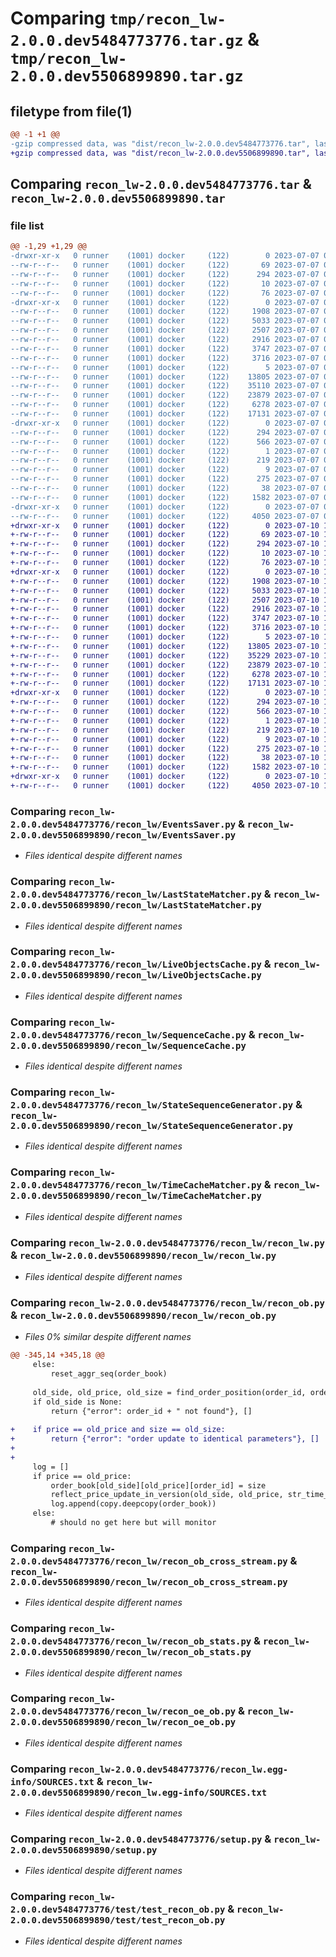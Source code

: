 # Comparing `tmp/recon_lw-2.0.0.dev5484773776.tar.gz` & `tmp/recon_lw-2.0.0.dev5506899890.tar.gz`

## filetype from file(1)

```diff
@@ -1 +1 @@
-gzip compressed data, was "dist/recon_lw-2.0.0.dev5484773776.tar", last modified: Fri Jul  7 09:13:35 2023, max compression
+gzip compressed data, was "dist/recon_lw-2.0.0.dev5506899890.tar", last modified: Mon Jul 10 10:20:32 2023, max compression
```

## Comparing `recon_lw-2.0.0.dev5484773776.tar` & `recon_lw-2.0.0.dev5506899890.tar`

### file list

```diff
@@ -1,29 +1,29 @@
-drwxr-xr-x   0 runner    (1001) docker     (122)        0 2023-07-07 09:13:35.000000 recon_lw-2.0.0.dev5484773776/
--rw-r--r--   0 runner    (1001) docker     (122)       69 2023-07-07 09:12:43.000000 recon_lw-2.0.0.dev5484773776/MANIFEST.in
--rw-r--r--   0 runner    (1001) docker     (122)      294 2023-07-07 09:13:35.000000 recon_lw-2.0.0.dev5484773776/PKG-INFO
--rw-r--r--   0 runner    (1001) docker     (122)       10 2023-07-07 09:12:43.000000 recon_lw-2.0.0.dev5484773776/README.md
--rw-r--r--   0 runner    (1001) docker     (122)       76 2023-07-07 09:13:09.000000 recon_lw-2.0.0.dev5484773776/package_info.json
-drwxr-xr-x   0 runner    (1001) docker     (122)        0 2023-07-07 09:13:35.000000 recon_lw-2.0.0.dev5484773776/recon_lw/
--rw-r--r--   0 runner    (1001) docker     (122)     1908 2023-07-07 09:12:43.000000 recon_lw-2.0.0.dev5484773776/recon_lw/EventsSaver.py
--rw-r--r--   0 runner    (1001) docker     (122)     5033 2023-07-07 09:12:43.000000 recon_lw-2.0.0.dev5484773776/recon_lw/LastStateMatcher.py
--rw-r--r--   0 runner    (1001) docker     (122)     2507 2023-07-07 09:12:43.000000 recon_lw-2.0.0.dev5484773776/recon_lw/LiveObjectsCache.py
--rw-r--r--   0 runner    (1001) docker     (122)     2916 2023-07-07 09:12:43.000000 recon_lw-2.0.0.dev5484773776/recon_lw/SequenceCache.py
--rw-r--r--   0 runner    (1001) docker     (122)     3747 2023-07-07 09:12:43.000000 recon_lw-2.0.0.dev5484773776/recon_lw/StateSequenceGenerator.py
--rw-r--r--   0 runner    (1001) docker     (122)     3716 2023-07-07 09:12:43.000000 recon_lw-2.0.0.dev5484773776/recon_lw/TimeCacheMatcher.py
--rw-r--r--   0 runner    (1001) docker     (122)        5 2023-07-07 09:12:43.000000 recon_lw-2.0.0.dev5484773776/recon_lw/__init__.py
--rw-r--r--   0 runner    (1001) docker     (122)    13805 2023-07-07 09:12:43.000000 recon_lw-2.0.0.dev5484773776/recon_lw/recon_lw.py
--rw-r--r--   0 runner    (1001) docker     (122)    35110 2023-07-07 09:12:43.000000 recon_lw-2.0.0.dev5484773776/recon_lw/recon_ob.py
--rw-r--r--   0 runner    (1001) docker     (122)    23879 2023-07-07 09:12:43.000000 recon_lw-2.0.0.dev5484773776/recon_lw/recon_ob_cross_stream.py
--rw-r--r--   0 runner    (1001) docker     (122)     6278 2023-07-07 09:12:43.000000 recon_lw-2.0.0.dev5484773776/recon_lw/recon_ob_stats.py
--rw-r--r--   0 runner    (1001) docker     (122)    17131 2023-07-07 09:12:43.000000 recon_lw-2.0.0.dev5484773776/recon_lw/recon_oe_ob.py
-drwxr-xr-x   0 runner    (1001) docker     (122)        0 2023-07-07 09:13:35.000000 recon_lw-2.0.0.dev5484773776/recon_lw.egg-info/
--rw-r--r--   0 runner    (1001) docker     (122)      294 2023-07-07 09:13:35.000000 recon_lw-2.0.0.dev5484773776/recon_lw.egg-info/PKG-INFO
--rw-r--r--   0 runner    (1001) docker     (122)      566 2023-07-07 09:13:35.000000 recon_lw-2.0.0.dev5484773776/recon_lw.egg-info/SOURCES.txt
--rw-r--r--   0 runner    (1001) docker     (122)        1 2023-07-07 09:13:35.000000 recon_lw-2.0.0.dev5484773776/recon_lw.egg-info/dependency_links.txt
--rw-r--r--   0 runner    (1001) docker     (122)      219 2023-07-07 09:13:35.000000 recon_lw-2.0.0.dev5484773776/recon_lw.egg-info/requires.txt
--rw-r--r--   0 runner    (1001) docker     (122)        9 2023-07-07 09:13:35.000000 recon_lw-2.0.0.dev5484773776/recon_lw.egg-info/top_level.txt
--rw-r--r--   0 runner    (1001) docker     (122)      275 2023-07-07 09:12:43.000000 recon_lw-2.0.0.dev5484773776/requirements.txt
--rw-r--r--   0 runner    (1001) docker     (122)       38 2023-07-07 09:13:35.000000 recon_lw-2.0.0.dev5484773776/setup.cfg
--rw-r--r--   0 runner    (1001) docker     (122)     1582 2023-07-07 09:12:43.000000 recon_lw-2.0.0.dev5484773776/setup.py
-drwxr-xr-x   0 runner    (1001) docker     (122)        0 2023-07-07 09:13:35.000000 recon_lw-2.0.0.dev5484773776/test/
--rw-r--r--   0 runner    (1001) docker     (122)     4050 2023-07-07 09:12:43.000000 recon_lw-2.0.0.dev5484773776/test/test_recon_ob.py
+drwxr-xr-x   0 runner    (1001) docker     (122)        0 2023-07-10 10:20:32.000000 recon_lw-2.0.0.dev5506899890/
+-rw-r--r--   0 runner    (1001) docker     (122)       69 2023-07-10 10:19:51.000000 recon_lw-2.0.0.dev5506899890/MANIFEST.in
+-rw-r--r--   0 runner    (1001) docker     (122)      294 2023-07-10 10:20:32.000000 recon_lw-2.0.0.dev5506899890/PKG-INFO
+-rw-r--r--   0 runner    (1001) docker     (122)       10 2023-07-10 10:19:51.000000 recon_lw-2.0.0.dev5506899890/README.md
+-rw-r--r--   0 runner    (1001) docker     (122)       76 2023-07-10 10:20:14.000000 recon_lw-2.0.0.dev5506899890/package_info.json
+drwxr-xr-x   0 runner    (1001) docker     (122)        0 2023-07-10 10:20:32.000000 recon_lw-2.0.0.dev5506899890/recon_lw/
+-rw-r--r--   0 runner    (1001) docker     (122)     1908 2023-07-10 10:19:51.000000 recon_lw-2.0.0.dev5506899890/recon_lw/EventsSaver.py
+-rw-r--r--   0 runner    (1001) docker     (122)     5033 2023-07-10 10:19:51.000000 recon_lw-2.0.0.dev5506899890/recon_lw/LastStateMatcher.py
+-rw-r--r--   0 runner    (1001) docker     (122)     2507 2023-07-10 10:19:51.000000 recon_lw-2.0.0.dev5506899890/recon_lw/LiveObjectsCache.py
+-rw-r--r--   0 runner    (1001) docker     (122)     2916 2023-07-10 10:19:51.000000 recon_lw-2.0.0.dev5506899890/recon_lw/SequenceCache.py
+-rw-r--r--   0 runner    (1001) docker     (122)     3747 2023-07-10 10:19:51.000000 recon_lw-2.0.0.dev5506899890/recon_lw/StateSequenceGenerator.py
+-rw-r--r--   0 runner    (1001) docker     (122)     3716 2023-07-10 10:19:51.000000 recon_lw-2.0.0.dev5506899890/recon_lw/TimeCacheMatcher.py
+-rw-r--r--   0 runner    (1001) docker     (122)        5 2023-07-10 10:19:51.000000 recon_lw-2.0.0.dev5506899890/recon_lw/__init__.py
+-rw-r--r--   0 runner    (1001) docker     (122)    13805 2023-07-10 10:19:51.000000 recon_lw-2.0.0.dev5506899890/recon_lw/recon_lw.py
+-rw-r--r--   0 runner    (1001) docker     (122)    35229 2023-07-10 10:19:51.000000 recon_lw-2.0.0.dev5506899890/recon_lw/recon_ob.py
+-rw-r--r--   0 runner    (1001) docker     (122)    23879 2023-07-10 10:19:51.000000 recon_lw-2.0.0.dev5506899890/recon_lw/recon_ob_cross_stream.py
+-rw-r--r--   0 runner    (1001) docker     (122)     6278 2023-07-10 10:19:51.000000 recon_lw-2.0.0.dev5506899890/recon_lw/recon_ob_stats.py
+-rw-r--r--   0 runner    (1001) docker     (122)    17131 2023-07-10 10:19:51.000000 recon_lw-2.0.0.dev5506899890/recon_lw/recon_oe_ob.py
+drwxr-xr-x   0 runner    (1001) docker     (122)        0 2023-07-10 10:20:32.000000 recon_lw-2.0.0.dev5506899890/recon_lw.egg-info/
+-rw-r--r--   0 runner    (1001) docker     (122)      294 2023-07-10 10:20:32.000000 recon_lw-2.0.0.dev5506899890/recon_lw.egg-info/PKG-INFO
+-rw-r--r--   0 runner    (1001) docker     (122)      566 2023-07-10 10:20:32.000000 recon_lw-2.0.0.dev5506899890/recon_lw.egg-info/SOURCES.txt
+-rw-r--r--   0 runner    (1001) docker     (122)        1 2023-07-10 10:20:32.000000 recon_lw-2.0.0.dev5506899890/recon_lw.egg-info/dependency_links.txt
+-rw-r--r--   0 runner    (1001) docker     (122)      219 2023-07-10 10:20:32.000000 recon_lw-2.0.0.dev5506899890/recon_lw.egg-info/requires.txt
+-rw-r--r--   0 runner    (1001) docker     (122)        9 2023-07-10 10:20:32.000000 recon_lw-2.0.0.dev5506899890/recon_lw.egg-info/top_level.txt
+-rw-r--r--   0 runner    (1001) docker     (122)      275 2023-07-10 10:19:51.000000 recon_lw-2.0.0.dev5506899890/requirements.txt
+-rw-r--r--   0 runner    (1001) docker     (122)       38 2023-07-10 10:20:32.000000 recon_lw-2.0.0.dev5506899890/setup.cfg
+-rw-r--r--   0 runner    (1001) docker     (122)     1582 2023-07-10 10:19:51.000000 recon_lw-2.0.0.dev5506899890/setup.py
+drwxr-xr-x   0 runner    (1001) docker     (122)        0 2023-07-10 10:20:32.000000 recon_lw-2.0.0.dev5506899890/test/
+-rw-r--r--   0 runner    (1001) docker     (122)     4050 2023-07-10 10:19:51.000000 recon_lw-2.0.0.dev5506899890/test/test_recon_ob.py
```

### Comparing `recon_lw-2.0.0.dev5484773776/recon_lw/EventsSaver.py` & `recon_lw-2.0.0.dev5506899890/recon_lw/EventsSaver.py`

 * *Files identical despite different names*

### Comparing `recon_lw-2.0.0.dev5484773776/recon_lw/LastStateMatcher.py` & `recon_lw-2.0.0.dev5506899890/recon_lw/LastStateMatcher.py`

 * *Files identical despite different names*

### Comparing `recon_lw-2.0.0.dev5484773776/recon_lw/LiveObjectsCache.py` & `recon_lw-2.0.0.dev5506899890/recon_lw/LiveObjectsCache.py`

 * *Files identical despite different names*

### Comparing `recon_lw-2.0.0.dev5484773776/recon_lw/SequenceCache.py` & `recon_lw-2.0.0.dev5506899890/recon_lw/SequenceCache.py`

 * *Files identical despite different names*

### Comparing `recon_lw-2.0.0.dev5484773776/recon_lw/StateSequenceGenerator.py` & `recon_lw-2.0.0.dev5506899890/recon_lw/StateSequenceGenerator.py`

 * *Files identical despite different names*

### Comparing `recon_lw-2.0.0.dev5484773776/recon_lw/TimeCacheMatcher.py` & `recon_lw-2.0.0.dev5506899890/recon_lw/TimeCacheMatcher.py`

 * *Files identical despite different names*

### Comparing `recon_lw-2.0.0.dev5484773776/recon_lw/recon_lw.py` & `recon_lw-2.0.0.dev5506899890/recon_lw/recon_lw.py`

 * *Files identical despite different names*

### Comparing `recon_lw-2.0.0.dev5484773776/recon_lw/recon_ob.py` & `recon_lw-2.0.0.dev5506899890/recon_lw/recon_ob.py`

 * *Files 0% similar despite different names*

```diff
@@ -345,14 +345,18 @@
     else:
         reset_aggr_seq(order_book)
 
     old_side, old_price, old_size = find_order_position(order_id, order_book)
     if old_side is None:
         return {"error": order_id + " not found"}, []
 
+    if price == old_price and size == old_size:
+        return {"error": "order update to identical parameters"}, []
+
+
     log = []
     if price == old_price:
         order_book[old_side][old_price][order_id] = size
         reflect_price_update_in_version(old_side, old_price, str_time_of_event, order_book)
         log.append(copy.deepcopy(order_book))
     else:
         # should no get here but will monitor
```

### Comparing `recon_lw-2.0.0.dev5484773776/recon_lw/recon_ob_cross_stream.py` & `recon_lw-2.0.0.dev5506899890/recon_lw/recon_ob_cross_stream.py`

 * *Files identical despite different names*

### Comparing `recon_lw-2.0.0.dev5484773776/recon_lw/recon_ob_stats.py` & `recon_lw-2.0.0.dev5506899890/recon_lw/recon_ob_stats.py`

 * *Files identical despite different names*

### Comparing `recon_lw-2.0.0.dev5484773776/recon_lw/recon_oe_ob.py` & `recon_lw-2.0.0.dev5506899890/recon_lw/recon_oe_ob.py`

 * *Files identical despite different names*

### Comparing `recon_lw-2.0.0.dev5484773776/recon_lw.egg-info/SOURCES.txt` & `recon_lw-2.0.0.dev5506899890/recon_lw.egg-info/SOURCES.txt`

 * *Files identical despite different names*

### Comparing `recon_lw-2.0.0.dev5484773776/setup.py` & `recon_lw-2.0.0.dev5506899890/setup.py`

 * *Files identical despite different names*

### Comparing `recon_lw-2.0.0.dev5484773776/test/test_recon_ob.py` & `recon_lw-2.0.0.dev5506899890/test/test_recon_ob.py`

 * *Files identical despite different names*


